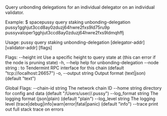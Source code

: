 Query unbonding delegations for an individual delegator on an individual validator.

Example:
$ spacepussy query staking unbonding-delegation pussy1gghjut3ccd8ay0zduzj64hwre2fxs9ld75ru9p pussyvaloper1gghjut3ccd8ay0zduzj64hwre2fxs9ldmqhffj

Usage:
  pussy query staking unbonding-delegation [delegator-addr] [validator-addr] [flags]

Flags:
      --height int      Use a specific height to query state at (this can error if the node is pruning state)
  -h, --help            help for unbonding-delegation
      --node string     <host>:<port> to Tendermint RPC interface for this chain (default "tcp://localhost:26657")
  -o, --output string   Output format (text|json) (default "text")

Global Flags:
      --chain-id string     The network chain ID
      --home string         directory for config and data (default "/Users/user//.pussy")
      --log_format string   The logging format (json|plain) (default "plain")
      --log_level string    The logging level (trace|debug|info|warn|error|fatal|panic) (default "info")
      --trace               print out full stack trace on errors
